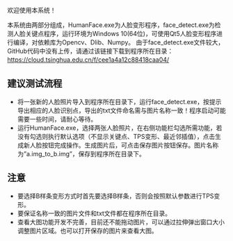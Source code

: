 欢迎使用本系统！

本系统由两部分组成，HumanFace.exe为人脸变形程序，face_detect.exe为检测人脸关键点程序，运行环境为Windows 10(64位)，可使用Qt5人脸变形程序进行编译，对依赖库为Opencv、Dlib、Numpy。
由于face_detect.exe文件较大，GitHub代码中没有上传，请通过该链接下载到程序所在目录：
https://cloud.tsinghua.edu.cn/f/cee1a4a12c88418caa04/
　　

## 建议测试流程
- 将一张新的人脸照片导入到程序所在目录下，运行face_detect.exe，按提示导出相应的人脸识别点，导出的txt文件命名需与图片名称一致！程序启动可能需要一些时间，请耐心等待。
- 运行HumanFace.exe，选择两张人脸照片，在右侧功能栏勾选所需功能，若没有勾选则执行默认选项（不显示关键点、TPS变形、最近邻插值），点击生成新人脸按钮完成操作。生成图片后，可点击保存图片按钮保存。图片名称为”a.img_to_b.img”，保存到程序所在目录下。


## 注意
- 要选择B样条变形方式时首先要选择B样条，否则会按照默认参数进行TPS变形。
- 要保证名称一致的图片文件和txt文件都在程序所在目录。
- 查看大图功能开发不完善，目前还不能拖动图片，可以通过拉伸弹出窗口大小调整图片区域。也可以打开保存的图片来查看大图。




